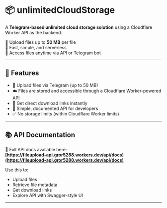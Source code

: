 # 📦 unlimitedCloudStorage

A **Telegram-based unlimited cloud storage solution** using a Cloudflare Worker API as the backend.

🔹 Upload files up to **50 MB** per file  
🔹 Fast, simple, and serverless  
🔹 Access files anytime via API or Telegram bot

---

## 📂 Features

- 🚀 Upload files via Telegram (up to 50 MB)
- ☁️ Files are stored and accessible through a Cloudflare Worker-powered API
- 📎 Get direct download links instantly
- 🧾 Simple, documented API for developers
- ✅ No storage limits (within Cloudflare Worker limits)

---

## 📚 API Documentation

📎 Full API docs available here:  
**[https://fileupload-api.gror5288.workers.dev/api/docs](https://fileupload-api.gror5288.workers.dev/api/docs)**

Use this to:
- Upload files
- Retrieve file metadata
- Get download links
- Explore API with Swagger-style UI

---
